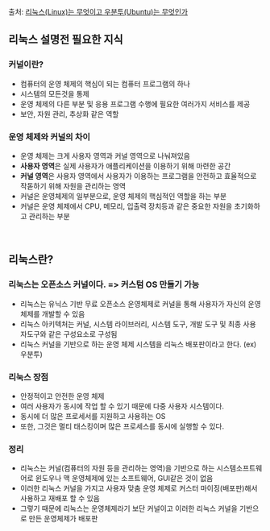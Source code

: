  출처: [리눅스(Linux)는 무엇이고 우분투(Ubuntu)는 무엇인가](https://hanamon.kr/%EB%A6%AC%EB%88%85%EC%8A%A4%EB%8A%94-%EB%AC%B4%EC%97%87%EC%9D%B4%EA%B3%A0-%EC%9A%B0%EB%B6%84%ED%88%AC%EB%8A%94-%EB%AC%B4%EC%97%87%EC%9D%B8%EA%B0%80/)

## 리눅스 설명전 필요한 지식

### 커널이란?
* 컴퓨터의 운영 체제의 핵심이 되는 컴퓨터 프로그램의 하나
* 시스템의 모든것을 통제
* 운영 체제의 다른 부분 및 응용 프로그램 수행에 필요한 여러가지 서비스를 제공
* 보안, 자원 관리, 추상화 같은 역할

### 운영 체제와 커널의 차이
* 운영 체제는 크게 사용자 영역과 커널 영역으로 나눠져있음
* **사용자 영역**은 실제 사용자가 애플리케이션을 이용하기 위해 마련한 공간
* **커널 영역**은 사용자 영역에서 사용자가 이용하는 프로그램을 안전하고 효율적으로 작돋하기 위해 자원을 관리하는 영역
* 커널은 운영체제의 일부분으로, 운영 체제의 핵심적인 역할을 하는 부분
* 커널은 운영 체제에서 CPU, 메모리, 입출력 장치등과 같은 중요한 자원을 초기화하고 관리하는 부분

<br>

## 리눅스란?

### 리눅스는 오픈소스 커널이다. => 커스텀 OS 만들기 가능
* 리눅스는 유닉스 기반 무료 오픈소스 운영체제로 커널을 통해 사용자가 자신의 운영 체제를 개발할 수 있음
* 리눅스 아키텍처는 커널, 시스템 라이브러리, 시스템 도구, 개발 도구 및 최종 사용자도구와 같은 구성요소로 구성됨
* 리눅스 커널을 기반으로 하는 운영 체제 시스템을 리눅스 배포판이라고 한다. (ex) 우분투)

### 리눅스 장점
* 안정적이고 안전한 운영 체제
* 여러 사용자가 동시에 작업 할 수 있기 때문에 다중 사용자 시스템이다.
* 동시에 더 많은 프로세서를 지원하고 사용하는 OS
* 또한, 그것은 멀티 태스킹이며 많은 프로세스를 동시에 실행할 수 있다.

### 정리
* 리눅스는 커널(컴퓨터의 자원 등을 관리하는 영역)을 기반으로 하는 시스템소프트웨어로 윈도우나 맥 운영체제에 있는 소프트웨어, GUI같은 것이 없음
* 이러한 리눅스 커널을 가지고 사용자 맞춤 운영 체제로 커스터 마이징(배포판)해서 사용하고 재배포 할 수 있음
* 그렇기 때문에 리눅스는 운영체제라기 보단 커널이고 이러한 리눅스 커널을 기반으로 만든 운영체제가 배포판



